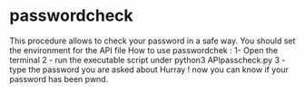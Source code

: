 # passwordcheck
This procedure allows to check your password in a safe way.
You should set the environment for the API file
How to use passwordchek :
1- Open the terminal
2 - run the executable script under python3 APIpasscheck.py
3 - type the password you are asked about
Hurray ! now you can know if your password has been pwnd.
